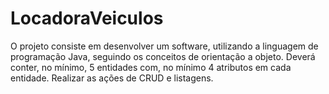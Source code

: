 # LocadoraVeiculos
O projeto consiste em desenvolver um software, utilizando a linguagem de programação Java, seguindo os conceitos de orientação a objeto.  Deverá conter, no mínimo, 5 entidades com, no mínimo 4 atributos em cada entidade. Realizar as ações de CRUD e listagens.
